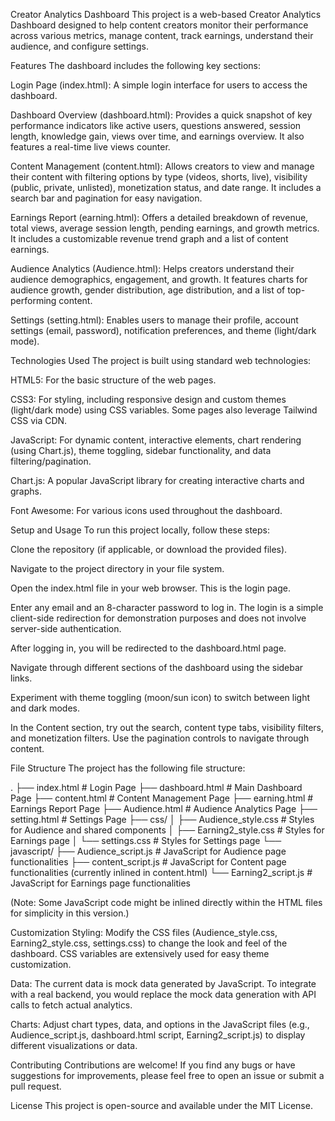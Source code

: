 Creator Analytics Dashboard
This project is a web-based Creator Analytics Dashboard designed to help content creators monitor their performance across various metrics, manage content, track earnings, understand their audience, and configure settings.

Features
The dashboard includes the following key sections:

Login Page (index.html): A simple login interface for users to access the dashboard.

Dashboard Overview (dashboard.html): Provides a quick snapshot of key performance indicators like active users, questions answered, session length, knowledge gain, views over time, and earnings overview. It also features a real-time live views counter.

Content Management (content.html): Allows creators to view and manage their content with filtering options by type (videos, shorts, live), visibility (public, private, unlisted), monetization status, and date range. It includes a search bar and pagination for easy navigation.

Earnings Report (earning.html): Offers a detailed breakdown of revenue, total views, average session length, pending earnings, and growth metrics. It includes a customizable revenue trend graph and a list of content earnings.

Audience Analytics (Audience.html): Helps creators understand their audience demographics, engagement, and growth. It features charts for audience growth, gender distribution, age distribution, and a list of top-performing content.

Settings (setting.html): Enables users to manage their profile, account settings (email, password), notification preferences, and theme (light/dark mode).

Technologies Used
The project is built using standard web technologies:

HTML5: For the basic structure of the web pages.

CSS3: For styling, including responsive design and custom themes (light/dark mode) using CSS variables. Some pages also leverage Tailwind CSS via CDN.

JavaScript: For dynamic content, interactive elements, chart rendering (using Chart.js), theme toggling, sidebar functionality, and data filtering/pagination.

Chart.js: A popular JavaScript library for creating interactive charts and graphs.

Font Awesome: For various icons used throughout the dashboard.

Setup and Usage
To run this project locally, follow these steps:

Clone the repository (if applicable, or download the provided files).

Navigate to the project directory in your file system.

Open the index.html file in your web browser. This is the login page.

Enter any email and an 8-character password to log in. The login is a simple client-side redirection for demonstration purposes and does not involve server-side authentication.

After logging in, you will be redirected to the dashboard.html page.

Navigate through different sections of the dashboard using the sidebar links.

Experiment with theme toggling (moon/sun icon) to switch between light and dark modes.

In the Content section, try out the search, content type tabs, visibility filters, and monetization filters. Use the pagination controls to navigate through content.

File Structure
The project has the following file structure:

.
├── index.html                # Login Page
├── dashboard.html            # Main Dashboard Page
├── content.html              # Content Management Page
├── earning.html              # Earnings Report Page
├── Audience.html             # Audience Analytics Page
├── setting.html              # Settings Page
├── css/
│   ├── Audience_style.css    # Styles for Audience and shared components
│   ├── Earning2_style.css    # Styles for Earnings page
│   └── settings.css          # Styles for Settings page
└── javascript/
    ├── Audience_script.js    # JavaScript for Audience page functionalities
    ├── content_script.js     # JavaScript for Content page functionalities (currently inlined in content.html)
    └── Earning2_script.js    # JavaScript for Earnings page functionalities

(Note: Some JavaScript code might be inlined directly within the HTML files for simplicity in this version.)

Customization
Styling: Modify the CSS files (Audience_style.css, Earning2_style.css, settings.css) to change the look and feel of the dashboard. CSS variables are extensively used for easy theme customization.

Data: The current data is mock data generated by JavaScript. To integrate with a real backend, you would replace the mock data generation with API calls to fetch actual analytics.

Charts: Adjust chart types, data, and options in the JavaScript files (e.g., Audience_script.js, dashboard.html script, Earning2_script.js) to display different visualizations or data.

Contributing
Contributions are welcome! If you find any bugs or have suggestions for improvements, please feel free to open an issue or submit a pull request.

License
This project is open-source and available under the MIT License.
